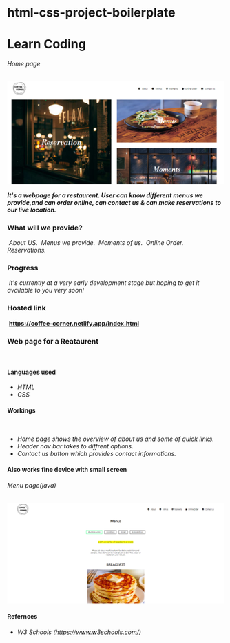 # html-css-project-boilerplate

# **Learn Coding**

###### Home page
<p align="center">
  <img src="./assets/images/home.png">
</p>

**_It's a webpage for a restaurent. User can know different menus we provide,and can order online, can contact us & can make reservations to our live location._**

### **What will we provide?**
​
_About US._
​
_Menus we provide._
​
_Moments of us._
​
_Online Order._
​
_Reservations._
​
### **Progress**
​
_It's currently at a very early development stage but hoping to get it available to you very soon!_

### **Hosted link**
​
**https://coffee-corner.netlify.app/index.html**
​
### **Web page for a Reataurent**
​
#### Languages used
- _HTML_
- _CSS_

#### Workings
​
- _Home page shows the overview of about us and some of quick links._
- _Header nav bar takes to diffrent options._
- _Contact us button which provides contact informations._
#### Also works fine device with small screen


###### Menu page(java)
<p align="center">
  <img src="./assets/images/menu.png">
</p>

#### Refernces
- _W3 Schools (https://www.w3schools.com/)_
